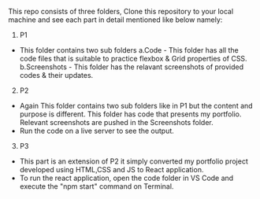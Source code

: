 This repo consists of three folders, Clone this repository to your local machine and see each part in detail mentioned like below
namely:
1. P1
- This folder contains two sub folders 
                a.Code - This folder has all the code files that is suitable to practice flexbox & Grid properties of CSS.
                b.Screenshots - This folder has the relavant screenshots of provided codes & their updates.
2. P2
- Again This folder contains two sub folders like in P1 but the content and purpose is different. This folder has code that presents my portfolio. Relevant screenshots are pushed in
  the Screenshots folder.
- Run the code on a live server to see the output.
3. P3
- This part is an extension of P2 it simply converted my portfolio project developed using HTML,CSS and JS to React application.
- To run the react application, open the code folder in VS Code and execute the "npm start" command on Terminal. 

